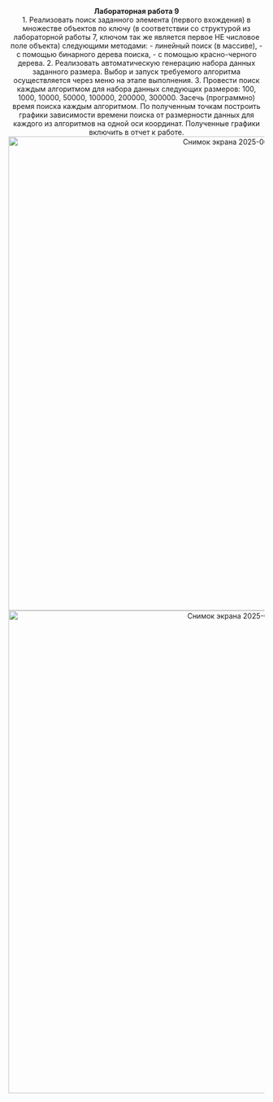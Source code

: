 <center>
  <b>Лабораторная работа 9</b>
<br>
1. Реализовать поиск заданного элемента (первого вхождения) в множестве объектов по ключу (в соответствии со структурой из  лабораторной работы 7, ключом так же является  первое НЕ числовое поле объекта) следующими методами:
- линейный поиск (в массиве),
- с помощью бинарного дерева поиска,
- с помощью красно-черного дерева.
2. Реализовать автоматическую генерацию набора данных заданного размера. Выбор и запуск требуемого алгоритма осуществляется через меню на этапе выполнения.
3. Провести поиск каждым алгоритмом для набора данных следующих размеров: 100, 1000, 10000, 50000, 100000, 200000, 300000. Засечь (программно) время поиска  каждым алгоритмом. По полученным точкам построить графики зависимости времени поиска от размерности данных для каждого из алгоритмов на одной оси координат. Полученные графики включить в отчет к работе.


<img width="932" alt="Снимок экрана 2025-06-13 в 13 03 35" src="https://github.com/user-attachments/assets/b9c2c619-093d-4fc9-a1f1-cdfc49edeaae" />
<img width="949" alt="Снимок экрана 2025-06-13 в 13 03 55" src="https://github.com/user-attachments/assets/399d4d24-c9e5-4a9c-bac9-ab6943c7a919" />
